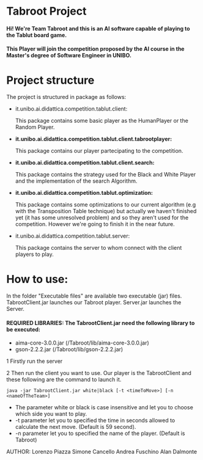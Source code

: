# Tabroot Project
#### Hi! We're Team Tabroot and this is an AI software capable of playing to the Tablut board game.
#### This Player will join the competition proposed by the AI course in the Master's degree of Software Engineer in UNIBO.



# Project structure

The project is structured in package as follows:

- it.unibo.ai.didattica.competition.tablut.client:

  This package contains some basic player as the HumanPlayer or the Random Player.

- **it.unibo.ai.didattica.competition.tablut.client.tabrootplayer:**

  This package contains our player partecipating to the competition.

- **it.unibo.ai.didattica.competition.tablut.client.search:**

  This package contains the strategy used for the Black and White Player and the implementation of the search Algorithm.

- **it.unibo.ai.didattica.competition.tablut.optimization:**

  This package contains some optimizations to our current algorithm (e.g with the Transposition Table technique) but actually we      haven't finished yet (it has some unresolved problem) and so they aren't used for the competition. However we're going to finish it in the near future.

- it.unibo.ai.didattica.competition.tablut.server:

  This package contains the server to whom connect with the client players to play.



# How to use:

In the folder "Executable files" are available two executable (jar) files.
TabrootClient.jar launches our Tabroot player.
Server.jar launches the Server.

#### **REQUIRED LIBRARIES: The TabrootClient.jar need the following library to be executed:**
- aima-core-3.0.0.jar (/Tabroot/lib/aima-core-3.0.0.jar)
- gson-2.2.2.jar (/Tabroot/lib/gson-2.2.2.jar)


1 Firstly run the server

2 Then run the client you want to use.
Our player is the TabrootClient and these following are the command to launch it.

```
java -jar TabrootClient.jar white|black [-t <timeToMove>] [-n <nameOfTheTeam>]
```

- The parameter white or black is case insensitive and let you to choose which side you want to play.
- -t parameter let you to specified the time in seconds allowed to calculate the next move. (Default is 59 second).
- -n parameter let you to specified the name of the player. (Default is Tabroot)


AUTHOR:
Lorenzo Piazza
Simone Cancello
Andrea Fuschino
Alan Dalmonte

